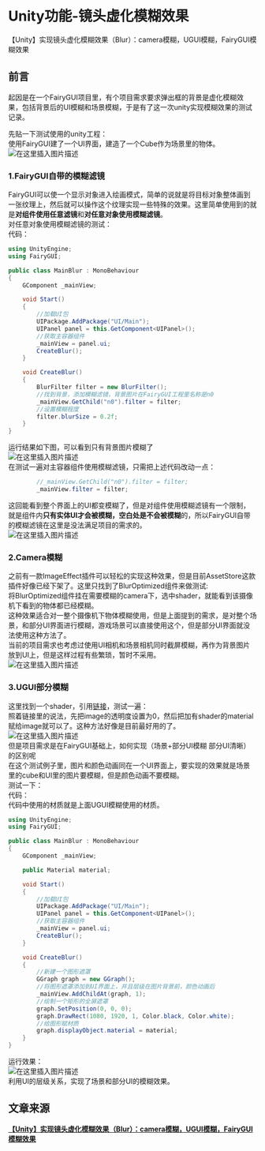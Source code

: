 # Unity功能-镜头虚化模糊效果

【Unity】实现镜头虚化模糊效果（Blur）：camera模糊，UGUI模糊，FairyGUI模糊效果

## 前言

起因是在一个FairyGUI项目里，有个项目需求要求弹出框的背景是虚化模糊效果，包括背景后的UI模糊和场景模糊，于是有了这一次unity实现模糊效果的测试记录。

先贴一下测试使用的unity工程：  
使用FairyGUI建了一个UI界面，建造了一个Cube作为场景里的物体。  
![在这里插入图片描述](https://img-blog.csdnimg.cn/20200628223055544.png?x-oss-process=image/watermark,type_ZmFuZ3poZW5naGVpdGk,shadow_10,text_aHR0cHM6Ly9ibG9nLmNzZG4ubmV0L3FxXzQxNDY4MjE5,size_16,color_FFFFFF,t_70)

### 1.FairyGUI自带的模糊滤镜

FairyGUI可以使一个显示对象进入绘画模式，简单的说就是将目标对象整体画到一张纹理上，然后就可以操作这个纹理实现一些特殊的效果。这里简单使用到的就是**对组件使用任意滤镜**和**对任意对象使用模糊滤镜**。  
对任意对象使用模糊滤镜的测试：  
代码：

```csharp
using UnityEngine;
using FairyGUI;

public class MainBlur : MonoBehaviour
{
    GComponent _mainView;

    void Start()
    {
        //加载UI包
        UIPackage.AddPackage("UI/Main");
        UIPanel panel = this.GetComponent<UIPanel>();
        //获取主容器组件
        _mainView = panel.ui;
        CreateBlur();
    }

    void CreateBlur()
    {
        BlurFilter filter = new BlurFilter();
        //找到背景，添加模糊滤镜，背景图片在FairyGUI工程里名称是n0
        _mainView.GetChild("n0").filter = filter;
        //设置模糊程度
        filter.blurSize = 0.2f;
    }
}

```

运行结果如下图，可以看到只有背景图片模糊了  
![在这里插入图片描述](https://img-blog.csdnimg.cn/20200629195825823.png?x-oss-process=image/watermark,type_ZmFuZ3poZW5naGVpdGk,shadow_10,text_aHR0cHM6Ly9ibG9nLmNzZG4ubmV0L3FxXzQxNDY4MjE5,size_16,color_FFFFFF,t_70)  
在测试一遍对主容器组件使用模糊滤镜，只需把上述代码改动一点：

```csharp
        //_mainView.GetChild("n0").filter = filter;
        _mainView.filter = filter;
```

这回能看到整个界面上的UI都变模糊了，但是对组件使用模糊滤镜有一个限制，就是组件内**只有实体UI才会被模糊，空白处是不会被模糊**的，所以FairyGUI自带的模糊滤镜在这里是没法满足项目的需求的。  
![在这里插入图片描述](https://img-blog.csdnimg.cn/20200629200436816.png?x-oss-process=image/watermark,type_ZmFuZ3poZW5naGVpdGk,shadow_10,text_aHR0cHM6Ly9ibG9nLmNzZG4ubmV0L3FxXzQxNDY4MjE5,size_16,color_FFFFFF,t_70)

### 2.Camera模糊

之前有一款ImageEffect插件可以轻松的实现这种效果，但是目前AssetStore这款插件好像已经下架了。这里只找到了BlurOptimized组件来做测试:  
将BlurOptimized组件挂在需要模糊的camera下，选中shader，就能看到该摄像机下看到的物体都已经模糊。  
这种效果适合对一整个摄像机下物体模糊使用，但是上面提到的需求，是对整个场景，和部分UI界面进行模糊，游戏场景可以直接使用这个，但是部分UI界面就没法使用这种方法了。  
当前的项目需求也考虑过使用UI相机和场景相机同时截屏模糊，再作为背景图片放到UI上，但是这样过程有些繁琐，暂时不采用。  
![在这里插入图片描述](https://img-blog.csdnimg.cn/20200629201624451.png?x-oss-process=image/watermark,type_ZmFuZ3poZW5naGVpdGk,shadow_10,text_aHR0cHM6Ly9ibG9nLmNzZG4ubmV0L3FxXzQxNDY4MjE5,size_16,color_FFFFFF,t_70)

### 3.UGUI部分模糊

这里找到一个shader，引用[链接](https://blog.csdn.net/qq_39162826/article/details/102978580)，测试一遍：  
照着链接里的说法，先把image的透明度设置为0，然后把加有shader的material赋给image就可以了。这种方法好像是目前最好用的了。  
![在这里插入图片描述](https://img-blog.csdnimg.cn/20200629203205422.png?x-oss-process=image/watermark,type_ZmFuZ3poZW5naGVpdGk,shadow_10,text_aHR0cHM6Ly9ibG9nLmNzZG4ubmV0L3FxXzQxNDY4MjE5,size_16,color_FFFFFF,t_70)  
但是项目需求是在FairyGUI基础上，如何实现（场景+部分UI模糊 部分UI清晰）的区别呢  
在这个测试例子里，图片和颜色动画同在一个UI界面上，要实现的效果就是场景里的cube和UI里的图片要模糊，但是颜色动画不要模糊。  
测试一下：  
代码：  
代码中使用的材质就是上面UGUI模糊使用的材质。

```csharp
using UnityEngine;
using FairyGUI;

public class MainBlur : MonoBehaviour
{
    GComponent _mainView;

    public Material material;

    void Start()
    {
        //加载UI包
        UIPackage.AddPackage("UI/Main");
        UIPanel panel = this.GetComponent<UIPanel>();
        //获取主容器组件
        _mainView = panel.ui;
        CreateBlur();
    }

    void CreateBlur()
    {
        //新建一个图形遮罩
        GGraph graph = new GGraph();
        //将图形遮罩添加到UI界面上，并且层级在图片背景前，颜色动画后
        _mainView.AddChildAt(graph, 1);
        //绘制一个矩形的全屏遮罩
        graph.SetPosition(0, 0, 0);
        graph.DrawRect(1080, 1920, 1, Color.black, Color.white);
        //给图形赋材质
        graph.displayObject.material = material;
    }
}
```

运行效果：  
![在这里插入图片描述](https://img-blog.csdnimg.cn/20200629205513379.png?x-oss-process=image/watermark,type_ZmFuZ3poZW5naGVpdGk,shadow_10,text_aHR0cHM6Ly9ibG9nLmNzZG4ubmV0L3FxXzQxNDY4MjE5,size_16,color_FFFFFF,t_70)  
利用UI的层级关系，实现了场景和部分UI的模糊效果。

## 文章来源

**[【Unity】实现镜头虚化模糊效果（Blur）：camera模糊，UGUI模糊，FairyGUI模糊效果](<https://blog.csdn.net/qq_41468219/article/details/107008910>)**

